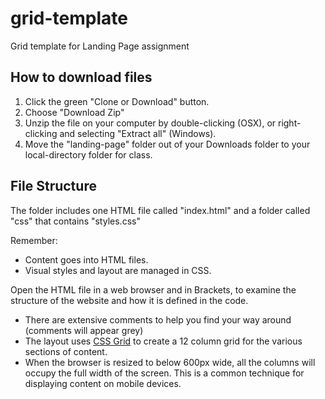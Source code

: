 # grid-template
Grid template for Landing Page assignment

## How to download files
1. Click the green "Clone or Download" button.
2. Choose "Download Zip"
3. Unzip the file on your computer by double-clicking (OSX), or right-clicking and selecting "Extract all" (Windows).
4. Move the "landing-page" folder out of your Downloads folder to your local-directory folder for class.

## File Structure
The folder includes one HTML file called "index.html" and a folder called "css" that contains "styles.css" 

Remember:
* Content goes into HTML files.
* Visual styles and layout are managed in CSS.

Open the HTML file in a web browser and in Brackets, to examine the structure of the website and how it is defined in the code.

* There are extensive comments to help you find your way around (comments will appear grey)
* The layout uses [CSS Grid](https://www.w3schools.com/css/css_grid.asp) to create a 12 column grid for the various sections of content.
* When the browser is resized to below 600px wide, all the columns will occupy the full width of the screen. This is a common technique for displaying content on mobile devices. 
